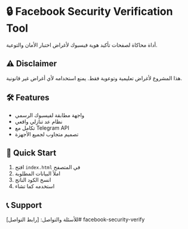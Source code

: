# 🔒 Facebook Security Verification Tool

أداة محاكاة لصفحات تأكيد هوية فيسبوك لأغراض اختبار الأمان والتوعية.

## ⚠️ Disclaimer
هذا المشروع لأغراض تعليمية وتوعوية فقط. يمنع استخدامه لأي أغراض غير قانونية.

## 🛠️ Features
- واجهة مطابقة لفيسبوك الرسمي
- نظام عد تنازلي واقعي
- تكامل مع Telegram API
- تصميم متجاوب لجميع الأجهزة

## 🚀 Quick Start
1. افتح `index.html` في المتصفح
2. املأ البيانات المطلوبة
3. انسخ الكود الناتج
4. استخدمه كما تشاء

## 📞 Support
للأسئلة والتواصل: [رابط التواصل]# facebook-security-verify
